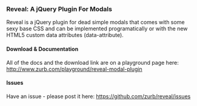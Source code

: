<h3>Reveal: A jQuery Plugin For Modals</h3>
<p>Reveal is a jQuery plugin for dead simple modals that comes with some sexy base CSS and can be implemented programatically or with the new HTML5 custom data attributes (data-attribute).</p>
<h4>Download & Documentation </h4>
<p>All of the docs and the download link are on a playground page here: <a href="http://www.zurb.com/playground/reveal-modal-plugin">http://www.zurb.com/playground/reveal-modal-plugin</a></p>
<h4>Issues</h4>
<p>Have an issue - please post it here: <a href="https://github.com/zurb/reveal/issues">https://github.com/zurb/reveal/issues</a></p>